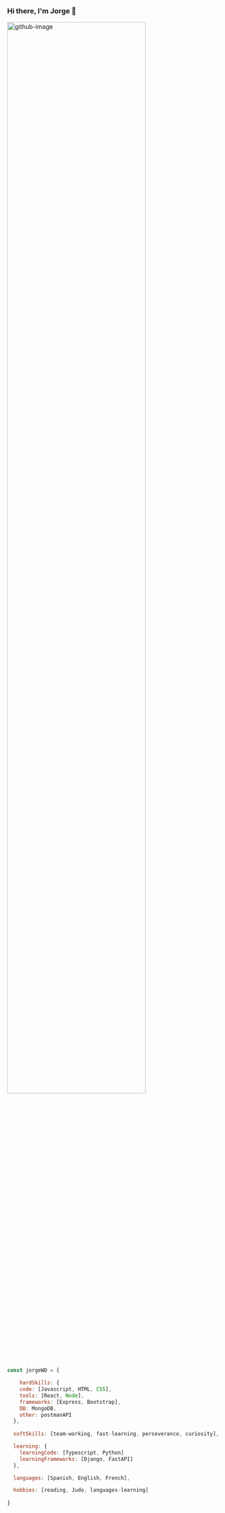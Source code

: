 ### Hi there, I'm Jorge 👋

<img width="80%" margin="10%" alt="github-image" src="https://user-images.githubusercontent.com/103324855/224007611-8028bc1e-19c8-4691-a781-031fbf2c8441.PNG">

```js
const jorgeWD = {

    hardSkills: {
    code: [Javascript, HTML, CSS],
    tools: [React, Node],
    frameworks: [Express, Bootstrap],
    DB: MongoDB,
    other: postmanAPI
  },
  
  softSkills: [team-working, fast-learning, perseverance, curiosity],

  learning: {
    learningCode: [Typescript, Python]
    learningFrameworks: [Django, FastAPI]
  }, 

  languages: [Spanish, English, French],

  hobbies: [reading, Judo, languages-learning]
  
}

```


<!--
**cametolearnthis/cametolearnthis** is a ✨ _special_ ✨ repository because its `README.md` (this file) appears on your GitHub profile.

Here are some ideas to get you started:

- 🔭 I’m currently working on ...
- 🌱 I’m currently learning ...
- 👯 I’m looking to collaborate on ...
- 🤔 I’m looking for help with ...
- 💬 Ask me about ...
- 📫 How to reach me: ...
- 😄 Pronouns: ...
- ⚡ Fun fact: ...
-->
